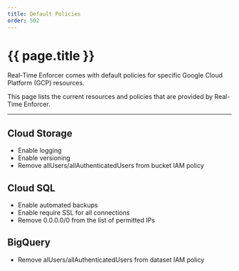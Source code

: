 ```yaml
---
title: Default Policies
order: 502
---
```


# {{ page.title }}

Real-Time Enforcer comes with default policies for specific Google Cloud Platform (GCP) resources. 

This page lists the current resources and policies that are provided by Real-Time Enforcer.

---

## Cloud Storage
   * Enable logging
   * Enable versioning
   * Remove allUsers/allAuthenticatedUsers from bucket IAM policy

## Cloud SQL
   * Enable automated backups
   * Enable require SSL for all connections
   * Remove 0.0.0.0/0 from the list of permitted IPs

## BigQuery
   * Remove alUsers/allAuthenticatedUsers from dataset IAM policy
